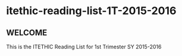 # itethic-reading-list-1T-2015-2016
## WELCOME 

This is the ITETHIC Reading List for 1st Trimester SY 2015-2016
